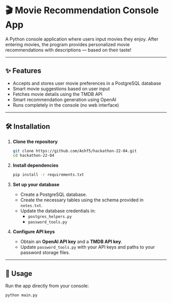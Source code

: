 # 🎬 Movie Recommendation Console App

A Python console application where users input movies they enjoy. After entering movies, the program provides personalized movie recommendations with descriptions — based on their taste!

---

## ✨ Features

- Accepts and stores user movie preferences in a PostgreSQL database
- Smart movie suggestions based on user input
- Fetches movie details using the TMDB API
- Smart recommendation generation using OpenAI
- Runs completely in the console (no web interface)

---

## 🛠 Installation

1. **Clone the repository**
    ```bash
    git clone https://github.com/Ashf5/hackathon-22-04.git
    cd hackathon-22-04
    ```

2. **Install dependencies**
    ```bash
    pip install -r requirements.txt
    ```

3. **Set up your database**
    - Create a PostgreSQL database.
    - Create the necessary tables using the schema provided in `notes.txt`.
    - Update the database credentials in:
      - `postgres_helpers.py`
      - `password_tools.py`

4. **Configure API keys**
    - Obtain an **OpenAI API key** and a **TMDB API key**.
    - Update `password_tools.py` with your API keys and paths to your password storage files.

---

## 🚀 Usage

Run the app directly from your console:

```bash
python main.py
